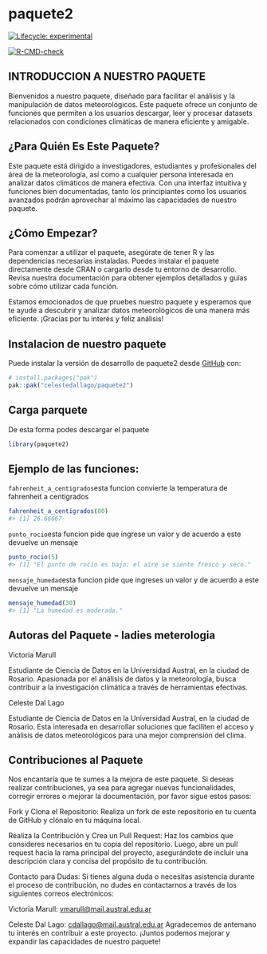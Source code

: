
<!-- README.md is generated from README.Rmd. Please edit that file -->

# paquete2

<!-- badges: start -->

[![Lifecycle:
experimental](https://img.shields.io/badge/lifecycle-experimental-orange.svg)](https://lifecycle.r-lib.org/articles/stages.html#experimental)

[![R-CMD-check](https://github.com/celestedallago/paquete2/actions/workflows/R-CMD-check.yaml/badge.svg)](https://github.com/celestedallago/paquete2/actions/workflows/R-CMD-check.yaml)
<!-- badges: end -->

## INTRODUCCION A NUESTRO PAQUETE

Bienvenidos a nuestro paquete, diseñado para facilitar el análisis y la
manipulación de datos meteorológicos. Este paquete ofrece un conjunto de
funciones que permiten a los usuarios descargar, leer y procesar
datasets relacionados con condiciones climáticas de manera eficiente y
amigable.

## ¿Para Quién Es Este Paquete?

Este paquete está dirigido a investigadores, estudiantes y profesionales
del área de la meteorología, así como a cualquier persona interesada en
analizar datos climáticos de manera efectiva. Con una interfaz intuitiva
y funciones bien documentadas, tanto los principiantes como los usuarios
avanzados podrán aprovechar al máximo las capacidades de nuestro
paquete.

## ¿Cómo Empezar?

Para comenzar a utilizar el paquete, asegúrate de tener R y las
dependencias necesarias instaladas. Puedes instalar el paquete
directamente desde CRAN o cargarlo desde tu entorno de desarrollo.
Revisa nuestra documentación para obtener ejemplos detallados y guías
sobre cómo utilizar cada función.

Estamos emocionados de que pruebes nuestro paquete y esperamos que te
ayude a descubrir y analizar datos meteorológicos de una manera más
eficiente. ¡Gracias por tu interés y feliz análisis!

## Instalacion de nuestro paquete

Puede instalar la versión de desarrollo de paquete2 desde
[GitHub](https://github.com/) con:

``` r
# install.packages("pak")
pak::pak("celestedallago/paquete2")
```

## Carga parquete

De esta forma podes descargar el paquete

``` r
library(paquete2)
```

## Ejemplo de las funciones:

`fahrenheit_a_centigrados`esta funcion convierte la temperatura de
fahrenheit a centigrados

``` r
fahrenheit_a_centigrados(80)
#> [1] 26.66667
```

`punto_rocio`esta funcion pide que ingrese un valor y de acuerdo a este
devuelve un mensaje

``` r
punto_rocio(5)
#> [1] "El punto de rocio es bajo; el aire se siente fresco y seco."
```

`mensaje_humedad`esta funcion pide que ingreses un valor y de acuerdo a
este devuelve un mensaje

``` r
mensaje_humedad(30)
#> [1] "La humedad es moderada."
```

## Autoras del Paquete - ladies meterologia

Victoria Marull

Estudiante de Ciencia de Datos en la Universidad Austral, en la ciudad
de Rosario. Apasionada por el análisis de datos y la meteorología, busca
contribuir a la investigación climática a través de herramientas
efectivas.

Celeste Dal Lago

Estudiante de Ciencia de Datos en la Universidad Austral, en la ciudad
de Rosario. Esta interesada en desarrollar soluciones que faciliten el
acceso y análisis de datos meteorológicos para una mejor comprensión del
clima.

## Contribuciones al Paquete

Nos encantaría que te sumes a la mejora de este paquete. Si deseas
realizar contribuciones, ya sea para agregar nuevas funcionalidades,
corregir errores o mejorar la documentación, por favor sigue estos
pasos:

Fork y Clona el Repositorio: Realiza un fork de este repositorio en tu
cuenta de GitHub y clónalo en tu máquina local.

Realiza la Contribución y Crea un Pull Request: Haz los cambios que
consideres necesarios en tu copia del repositorio. Luego, abre un pull
request hacia la rama principal del proyecto, asegurándote de incluir
una descripción clara y concisa del propósito de tu contribución.

Contacto para Dudas: Si tienes alguna duda o necesitas asistencia
durante el proceso de contribución, no dudes en contactarnos a través de
los siguientes correos electrónicos:

Victoria Marull: <vmarull@mail.austral.edu.ar>

Celeste Dal Lago: <cdallago@mail.austral.edu.ar> Agradecemos de antemano
tu interés en contribuir a este proyecto. ¡Juntos podemos mejorar y
expandir las capacidades de nuestro paquete!

